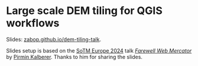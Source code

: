 # Large scale DEM tiling for QGIS workflows

Slides: [zabop.github.io/dem-tiling-talk](https://zabop.github.io/dem-tiling-talk/#/title-slide).

Slides setup is based on the [SoTM Europe 2024](https://cfp.openstreetmap.org.pl/state-of-the-map-europe-2024/talk/NNKDLL/) talk [_Farewell Web Mercator_](https://pka.github.io/farewell-web-mercator) by [Pirmin Kalberer](https://github.com/pka). Thanks to him for sharing the slides.
